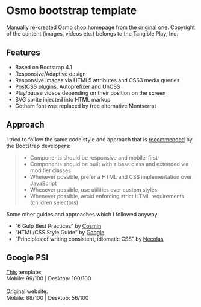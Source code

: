 # Osmo bootstrap template

Manually re-created Osmo shop homepage from the [original one](https://www.playosmo.com/en/). Сopyright of the content (images, videos etc.) belongs to the Tangible Play, Inc.

## Features

* Based on Bootstrap 4.1
* Responsive/Adaptive design
* Responsive images via HTML5 attributes and CSS3 media queries
* PostCSS plugins: Autoprefixer and UnCSS
* Play/pause videos depending on their position on the screen
* SVG sprite injected into HTML markup
* Gotham font was replaced by free alternative Montserrat

## Approach

I tried to follow the same code style and approach that is [recommended](https://getbootstrap.com/docs/4.1/extend/approach/) by the Bootstrap developers:

> * Components should be responsive and mobile-first
> * Components should be built with a base class and extended via modifier classes
> * Whenever possible, prefer a HTML and CSS implementation over JavaScript
> * Whenever possible, use utilities over custom styles
> * Whenever possible, avoid enforcing strict HTML requirements (children selectors)

Some other guides and approaches which I followed anyway:

* “6 Gulp Best Practices” by [Cosmin](http://blog.rangle.io/angular-gulp-bestpractices/)
* “HTML/CSS Style Guide” by [Google](https://google.github.io/styleguide/htmlcssguide.html)
* “Principles of writing consistent, idiomatic CSS” by [Necolas](https://github.com/necolas/idiomatic-css)

## Google PSI

[This](https://brofox86.github.io/osmo-bootstrap-template/) template: <br>
Mobile: 99/100 | Desktop: 100/100
<br><br>
[Original](https://www.playosmo.com/en/) website: <br>
Mobile: 88/100 | Desktop: 56/100